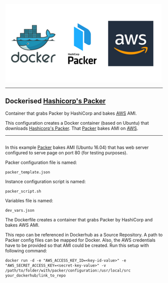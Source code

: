 <img alt="Dockerized Packer" src="./images/image.jpg" width="500px">

----
## Dockerised [Hashicorp's Packer](https://www.packer.io/)

Container that grabs Packer by HashiCorp and bakes [AWS](https://aws.amazon.com/) AMI.

This configuration creates a Docker container (based on Ubuntu) that downloads [Hashicorp's Packer](https://www.packer.io/). That [Packer](https://www.packer.io/) bakes AMI on [AWS](https://aws.amazon.com/).

----
##

In this example [Packer](https://www.packer.io/) bakes AMI (Ubuntu 16.04) that has web server configured to serve page on port 80 (for testing purposes).

Packer configuration file is named:

    packer_template.json

  Instance configuration script is named:

    packer_script.sh

Variables file is named:

    dev_vars.json

The Dockerfile creates a container that grabs Packer by HashiCorp and bakes AWS AMI.

This repo can be referenced in Dockerhub as a Source Repository. A path to Packer config files can be mapped for Docker. Also, the AWS credentials have to be provided so that AMI could be created. Run this setup with following command:

    docker run -d -e "AWS_ACCESS_KEY_ID=<key-id-value>" -e "AWS_SECRET_ACCESS_KEY=<secret-key-value>" -v /path/to/folder/with/packer/configuration:/usr/local/src your_dockerhub/link_to_repo
